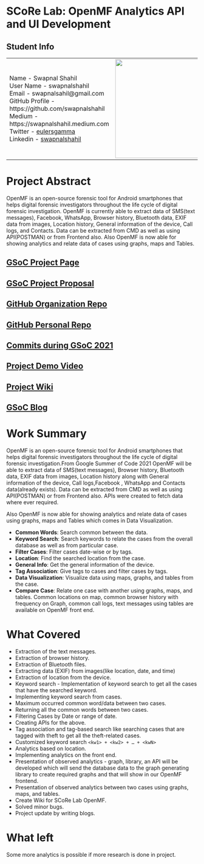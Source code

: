 # SCoRe Lab: OpenMF Analytics API and UI Development
## Student Info

<div container>
<table ">

<tr>
<td>
 Name - Swapnal Shahil                                                                                                              <br>
 User Name - swapnalshahil                                                                                                          <br>
 Email - swapnalsahil@gmail.com                                                                                                     <br>
 GitHub Profile - https://github.com/swapnalshahil<br>
 Medium - https://swapnalshahil.medium.com                                                                                          <br>
 Twitter - <a href="https://twitter.com/eulersgamma">eulersgamma</a>                                                                <br>
  Linkedin - <a href="https://www.linkedin.com/in/swapnalshahil">swapnalshahil</a><br>
</td>
<td>
<a href="https://github.com/swapnalshahil"><img src="https://avatars.githubusercontent.com/u/58564017?v=4?" height="260px" width="260px;" alt=""/></a>
</td>

</tr>
</table>
</div>

# Project Abstract

OpenMF is an open-source forensic tool for Android smartphones that helps digital forensic investigators throughout the life cycle of digital forensic investigation. OpenMF is currently able to extract data of SMS(text messages), Facebook, WhatsApp, Browser history, Bluetooth data, EXIF data from images, Location history, General information of the device, Call logs, and Contacts. Data can be extracted from CMD as well as using API(POSTMAN) or from Frontend also.
Also OpenMF is now able for showing analytics and relate data of cases using graphs, maps and Tables.

## [GSoC Project Page](https://summerofcode.withgoogle.com/projects/#4809878826123264)

## [GSoC Project Proposal](https://github.com/swapnalshahil/My-GSoC-Proposal/blob/master/SCoRe%20Lab%20Open%20MF%20Proposal%20-%20(Updated).pdf)

## [GitHub Organization Repo](https://github.com/scorelab/openmf)

## [GitHub Personal Repo](https://github.com/swapnalshahil/OpenMF)

## [Commits during GSoC 2021](https://github.com/scorelab/OpenMF/commits?author=swapnalshahil)

## [Project Demo Video](http://LinkToDemoVideo)

## [Project Wiki](https://github.com/scorelab/OpenMF/wiki)

## [GSoC Blog](https://swapnalshahil.medium.com/list/google-summer-of-code-2021-531fef1bac50)

# Work Summary


OpenMF is an open-source forensic tool for Android smartphones that helps digital forensic investigators throughout the life cycle of digital forensic investigation.From Google Summer of Code 2021 OpenMF will be able to extract data of SMS(text messages), Browser history, Bluetooth data, EXIF data from images, Location history along with General information of the device, Call logs,Facebook , WhatsApp and Contacts data(already exists). Data can be extracted from CMD as well as using API(POSTMAN) or from Frontend also. APIs were created to fetch data where ever required.

Also OpenMF is now able for showing analytics and relate data of cases using graphs, maps and Tables which comes in Data Visualization.

* **Common Words**: Search common between the data.
* **Keyword Search**: Search keywords to relate the cases from the overall database as well as from particular case.
* **Filter Cases**: Filter cases date-wise or by tags.
* **Location**: Find the searched location from the case.
* **General Info**: Get the general information of the device.
* **Tag Association**: Give tags to cases and filter cases by tags.
* **Data Visualization**: Visualize data using maps, graphs, and tables from the case.
* **Compare Case**: Relate one case with another using graphs, maps, and tables. Common locations on map, common browser history with frequency on Graph, common call logs, text messages using tables are available on OpenMF front end.

# What Covered

* Extraction of the text messages.
* Extraction of browser history.
* Extraction of Bluetooth files.
* Extracting data (EXIF) from images(like location, date, and time)
* Extraction of location from the device.
* Keyword search - Implementation of keyword search to get all the cases that have the searched keyword.
* Implementing keyword search from cases.
* Maximum occurred common word/data between two cases.
* Returning all the common words between two cases.
* Filtering Cases by Date or range of date.
* Creating APIs for the above.
* Tag association and tag-based search like searching cases that are tagged with theft to get all the theft-related cases.
* Customized keyword search `<kw1> + <kw2> + … + <kwN>`
* Analytics based on location.
* Implementing analytics on the front end.
* Presentation of observed analytics - graph, library, an API will be developed which will send the database data to the graph generating library to create required graphs and   that will show in our OpenMF frontend.
* Presentation of observed analytics between two cases using graphs, maps, and tables.
* Create Wiki for SCoRe Lab OpenMF.
* Solved minor bugs.
* Project update by writing blogs.


# What left
  Some more analytics is possible if more research is done in project.

#
